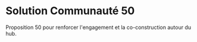 # Solution Communauté 50

Proposition 50 pour renforcer l'engagement et la co-construction autour du hub.
